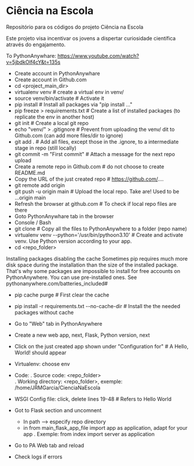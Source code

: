 # Ciência na Escola
Repositório para os códigos do projeto Ciência na Escola

Este projeto visa incentivar os jovens a dispertar curiosidade científica através do engajamento.

To PythonAnywhare: https://www.youtube.com/watch?v=5jbdkOlf4cY&t=135s

- Create account in PythonAnywhare
- Create account in Github.com
- cd <project_main_dir>
- virtualenv venv                               # create a virtual env in venv/ 
- source venv/bin/activate                      # Activate it
- pip install <packages>                        # Install all packages via "pip install ..."
- pip freeze > requirements.txt                 # Create a list of installed packages (to replicate the env in another host)
- git init                                      # Create a local git repo 
- echo "venv/" > .gitignore                     # Prevent from uploading the venv/ dit to Github.com (can add more files/dir to ignore)
- git add .                                     # Add all files, except those in the .ignore, to a intermediate stage in repo (still locally)
- git commit -m "First commit"                  # Attach a message for the next repo upload
- Create a remote repo in Github.com            # do not choose to create README.md
- Copy the URL of the just created repo         # https://github.com/....
- git remote add origin <URL>
- git push -u origin main                       # Upload the local repo. Take are! Used to be ...origin main
- Refresh the browser at github.com             # To check if local repo files are there 
- Goto PythonAnywhare tab in the browser
- Console / Bash
- git clone <URL>                                  # Copy all the files to PythonAnywhere to a folder (repo name)
- virtualenv venv --python='/usr/bin/pythoon3.10'  # Create and activate venv. Use Python version according to your app.
- cd <repo_folder> 

Installing packages disabling the cache
Sometimes pip requires much more disk space during the installation than the size of the installed package. 
That's why some packages are impossible to install for free accounts on PythonAnywhere. 
You can use pre-installed ones. See pythonanywhere.com/batteries_included#

- pip cache purge                                  # First clear the cache
- pip install -r requirements.txt --no-cache-dir   # Install the the needed packages without cache

- Go to "Web" tab in PythonAnywhere
- Create a new web app, next, Flask, Python version, next
- Click on the just created app shown under "Configuration for"     # A Hello, World! should appear
- Virtualenv: choose env
- Code:
  . Source code: <repo_folder>  
  . Working directory: <repo_folder>, exemple: /home/JRMGarcia/CienciaNaEscola
- WSGI Config file: click, delete lines 19-48                       # Refers to Hello World
- Got to Flask section and uncomnent
  - In path --> especify repo directory
  - in from main_flask_app_file import app as application, adapt for your app
    . Exemple: from index import server as application
- Go to PA Web tab and reload
- Check logs if errors


